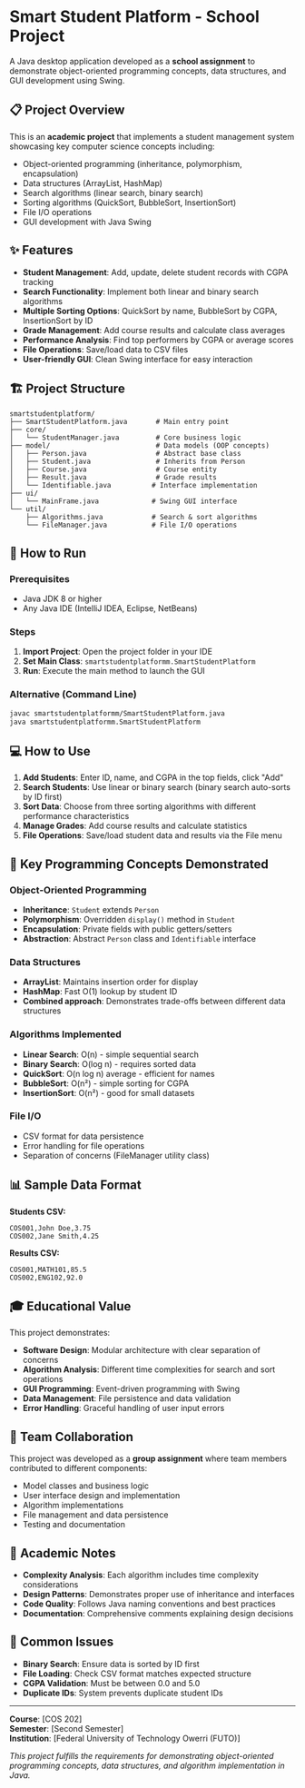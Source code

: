 # Smart Student Platform - School Project

A Java desktop application developed as a **school assignment** to demonstrate object-oriented programming concepts, data structures, and GUI development using Swing.

## 📋 Project Overview

This is an **academic project** that implements a student management system showcasing key computer science concepts including:

- Object-oriented programming (inheritance, polymorphism, encapsulation)
- Data structures (ArrayList, HashMap)
- Search algorithms (linear search, binary search)
- Sorting algorithms (QuickSort, BubbleSort, InsertionSort)
- File I/O operations
- GUI development with Java Swing

## ✨ Features

- **Student Management**: Add, update, delete student records with CGPA tracking
- **Search Functionality**: Implement both linear and binary search algorithms
- **Multiple Sorting Options**: QuickSort by name, BubbleSort by CGPA, InsertionSort by ID
- **Grade Management**: Add course results and calculate class averages
- **Performance Analysis**: Find top performers by CGPA or average scores
- **File Operations**: Save/load data to CSV files
- **User-friendly GUI**: Clean Swing interface for easy interaction

## 🏗️ Project Structure

```
smartstudentplatform/
├── SmartStudentPlatform.java       # Main entry point
├── core/
│   └── StudentManager.java         # Core business logic
├── model/                          # Data models (OOP concepts)
│   ├── Person.java                 # Abstract base class
│   ├── Student.java                # Inherits from Person
│   ├── Course.java                 # Course entity
│   ├── Result.java                 # Grade results
│   └── Identifiable.java          # Interface implementation
├── ui/
│   └── MainFrame.java             # Swing GUI interface
└── util/
    ├── Algorithms.java            # Search & sort algorithms
    └── FileManager.java           # File I/O operations
```

## 🚀 How to Run

### Prerequisites

- Java JDK 8 or higher
- Any Java IDE (IntelliJ IDEA, Eclipse, NetBeans)

### Steps

1. **Import Project**: Open the project folder in your IDE
2. **Set Main Class**: `smartstudentplatformm.SmartStudentPlatform`
3. **Run**: Execute the main method to launch the GUI

### Alternative (Command Line)

```bash
javac smartstudentplatformm/SmartStudentPlatform.java
java smartstudentplatformm.SmartStudentPlatform
```

## 💻 How to Use

1. **Add Students**: Enter ID, name, and CGPA in the top fields, click "Add"
2. **Search Students**: Use linear or binary search (binary search auto-sorts by ID first)
3. **Sort Data**: Choose from three sorting algorithms with different performance characteristics
4. **Manage Grades**: Add course results and calculate statistics
5. **File Operations**: Save/load student data and results via the File menu

## 🔧 Key Programming Concepts Demonstrated

### Object-Oriented Programming

- **Inheritance**: `Student` extends `Person`
- **Polymorphism**: Overridden `display()` method in `Student`
- **Encapsulation**: Private fields with public getters/setters
- **Abstraction**: Abstract `Person` class and `Identifiable` interface

### Data Structures

- **ArrayList**: Maintains insertion order for display
- **HashMap**: Fast O(1) lookup by student ID
- **Combined approach**: Demonstrates trade-offs between different data structures

### Algorithms Implemented

- **Linear Search**: O(n) - simple sequential search
- **Binary Search**: O(log n) - requires sorted data
- **QuickSort**: O(n log n) average - efficient for names
- **BubbleSort**: O(n²) - simple sorting for CGPA
- **InsertionSort**: O(n²) - good for small datasets

### File I/O

- CSV format for data persistence
- Error handling for file operations
- Separation of concerns (FileManager utility class)

## 📊 Sample Data Format

**Students CSV:**

```csv
COS001,John Doe,3.75
COS002,Jane Smith,4.25
```

**Results CSV:**

```csv
COS001,MATH101,85.5
COS002,ENG102,92.0
```

## 🎓 Educational Value

This project demonstrates:

- **Software Design**: Modular architecture with clear separation of concerns
- **Algorithm Analysis**: Different time complexities for search and sort operations
- **GUI Programming**: Event-driven programming with Swing
- **Data Management**: File persistence and data validation
- **Error Handling**: Graceful handling of user input errors

## 👥 Team Collaboration

This project was developed as a **group assignment** where team members contributed to different components:

- Model classes and business logic
- User interface design and implementation
- Algorithm implementations
- File management and data persistence
- Testing and documentation

## 📝 Academic Notes

- **Complexity Analysis**: Each algorithm includes time complexity considerations
- **Design Patterns**: Demonstrates proper use of inheritance and interfaces
- **Code Quality**: Follows Java naming conventions and best practices
- **Documentation**: Comprehensive comments explaining design decisions

## 🐛 Common Issues

- **Binary Search**: Ensure data is sorted by ID first
- **File Loading**: Check CSV format matches expected structure
- **CGPA Validation**: Must be between 0.0 and 5.0
- **Duplicate IDs**: System prevents duplicate student IDs

---

**Course**: [COS 202]  
**Semester**: [Second Semester]  
**Institution**: [Federal University of Technology Owerri (FUTO)]

_This project fulfills the requirements for demonstrating object-oriented programming concepts, data structures, and algorithm implementation in Java._
